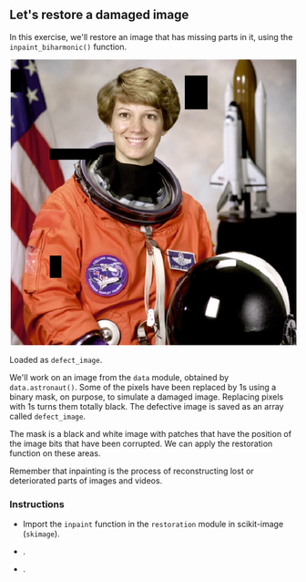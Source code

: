 ## Let's restore a damaged image

In this exercise, we'll restore an image that has missing parts in it, using the `inpaint_biharmonic()` function.

![Small cute puppy](i/1.png)

Loaded as `defect_image`.

We'll work on an image from the `data` module, obtained by `data.astronaut()`. Some of the pixels have been replaced by 1s using a binary mask, on purpose, to simulate a damaged image. Replacing pixels with 1s turns them totally black. The defective image is saved as an array called `defect_image`.

The mask is a black and white image with patches that have the position of the image bits that have been corrupted. We can apply the restoration function on these areas.

Remember that inpainting is the process of reconstructing lost or deteriorated parts of images and videos.

### Instructions

- Import the `inpaint` function in the `restoration` module in scikit-image (`skimage`).

- .

- .
